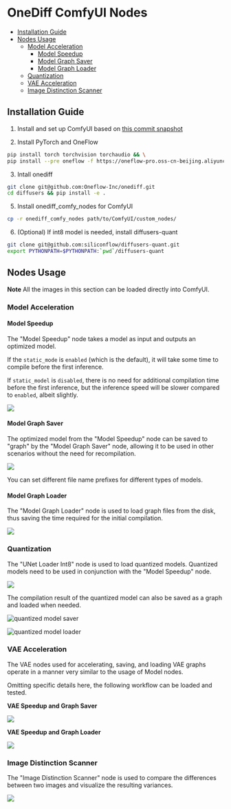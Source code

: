 # OneDiff ComfyUI Nodes

- [Installation Guide](#installation-guide)
- [Nodes Usage](#nodes-usage)
  - [Model Acceleration](#model-acceleration)
    - [Model Speedup](#model-speedup)
    - [Model Graph Saver](#model-graph-saver)
    - [Model Graph Loader](#model-graph-loader)
  - [Quantization](#quantization)
  - [VAE Acceleration](#vae-acceleration)
  - [Image Distinction Scanner](#image-distinction-scanner)


## Installation Guide

1. Install and set up ComfyUI based on [this commit snapshot](https://github.com/comfyanonymous/ComfyUI/tree/aeba1cc2a068ba66b2701bf2aaba21a6364337bf)


2. Install PyTorch and OneFlow

```bash
pip install torch torchvision torchaudio && \
pip install --pre oneflow -f https://oneflow-pro.oss-cn-beijing.aliyuncs.com/branch/community/cu118
```

3. Intall onediff

```bash
git clone git@github.com:Oneflow-Inc/onediff.git
cd diffusers && pip install -e .
```

5. Install onediff_comfy_nodes for ComfyUI

```bash
cp -r onediff_comfy_nodes path/to/ComfyUI/custom_nodes/
```

6. (Optional) If int8 model is needed, install diffusers-quant

```bash
git clone git@github.com:siliconflow/diffusers-quant.git
export PYTHONPATH=$PYTHONPATH:`pwd`/diffusers-quant 
```




## Nodes Usage

**Note** All the images in this section can be loaded directly into ComfyUI.

### Model Acceleration

#### Model Speedup

The "Model Speedup" node takes a model as input and outputs an optimized model.

If the `static_mode` is `enabled` (which is the default), it will take some time to compile before the first inference.

If `static_model` is `disabled`, there is no need for additional compilation time before the first inference, but the inference speed will be slower compared to `enabled`, albeit slightly.

![](workflows/model-speedup.png)

#### Model Graph Saver

The optimized model from the "Model Speedup" node can be saved to "graph" by the "Model Graph Saver" node, allowing it to be used in other scenarios without the need for recompilation.

![](workflows/model-graph-saver.png)

You can set different file name prefixes for different types of models.

#### Model Graph Loader

The "Model Graph Loader" node is used to load graph files from the disk, thus saving the time required for the initial compilation.

![](workflows/model-graph-loader.png)

### Quantization

The "UNet Loader Int8" node is used to load quantized models. Quantized models need to be used in conjunction with the "Model Speedup" node.

![](workflows/int8-speedup.png)

The compilation result of the quantized model can also be saved as a graph and loaded when needed.

 
![quantized model saver](workflows/int8-graph-saver.png)

![quantized model loader](workflows/int8-graph-loader.png)


### VAE Acceleration

The VAE nodes used for accelerating, saving, and loading VAE graphs operate in a manner very similar to the usage of Model nodes.

Omitting specific details here, the following workflow can be loaded and tested.

**VAE Speedup and Graph Saver**

![](workflows/vae-graph-saver.png)

**VAE Speedup and Graph Loader**

![](workflows/vae-graph-loader.png)

### Image Distinction Scanner

The "Image Distinction Scanner" node is used to compare the differences between two images and visualize the resulting variances.

![](workflows/image-distinction-scanner.png)


